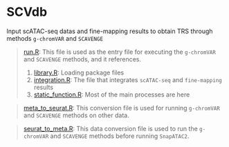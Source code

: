 
# SCVdb

Input scATAC-seq datas and fine-mapping results to obtain TRS through methods `g-chromVAR` and `SCAVENGE`

> [run.R](run.R): This file is used as the entry file for executing the `g-chromVAR` and `SCAVENGE` methods, and it references.
> 1. [library.R](library.R): Loading package files
> 2. [integration.R](integration.R): The file that integrates `scATAC-seq` and `fine-mapping` results
> 3. [static_function.R](static_function.R): Most of the main processes are here

> [meta_to_seurat.R](meta_to_seurat.R): This conversion file is used for running `g-chromVAR` and `SCAVENGE` methods on other data.

> [seurat_to_meta.R](seurat_to_meta.R): This data conversion file is used to run the `g-chromVAR` and `SCAVENGE` methods before running `SnapATAC2`.

